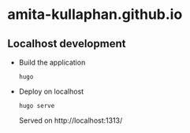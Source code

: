 # amita-kullaphan.github.io

## Localhost development

- Build the application
  ```shell
  hugo
  ```
- Deploy on localhost
  ```shell
  hugo serve
  ```
  Served on http://localhost:1313/